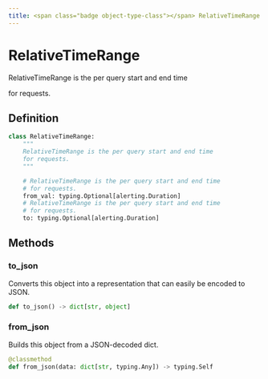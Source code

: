 ```yaml
---
title: <span class="badge object-type-class"></span> RelativeTimeRange
---
```

# <span class="badge object-type-class"></span> RelativeTimeRange

RelativeTimeRange is the per query start and end time

for requests.

## Definition

```python
class RelativeTimeRange:
    """
    RelativeTimeRange is the per query start and end time
    for requests.
    """

    # RelativeTimeRange is the per query start and end time
    # for requests.
    from_val: typing.Optional[alerting.Duration]
    # RelativeTimeRange is the per query start and end time
    # for requests.
    to: typing.Optional[alerting.Duration]
```
## Methods

### <span class="badge object-method"></span> to_json

Converts this object into a representation that can easily be encoded to JSON.

```python
def to_json() -> dict[str, object]
```

### <span class="badge object-method"></span> from_json

Builds this object from a JSON-decoded dict.

```python
@classmethod
def from_json(data: dict[str, typing.Any]) -> typing.Self
```

